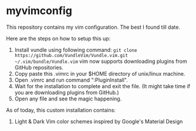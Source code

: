 # myvimconfig

This repository contains my vim configuration. The best I found till date.

Here are the steps on how to setup this up:

1. Install vundle using following command:
   ```git clone https://github.com/VundleVim/Vundle.vim.git ~/.vim/bundle/Vundle.vim```
   vim now supports downloading plugins from GitHub repositories.
2. Copy paste this .vimrc in your $HOME directory of unix/linux machine.
3. Open .vimrc and run command ":PluginInstall".
4. Wait for the installation to complete and exit the file. (It might take time if you are downloading plugins from GitHub.)
5. Open any file and see the magic happening.


As of today, this custom installation contains:

1. Light & Dark Vim color schemes inspired by Google's Material Design
